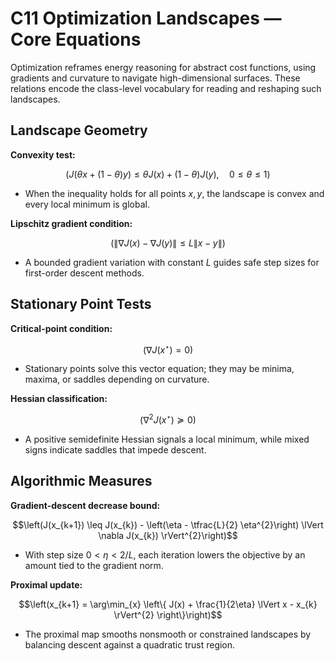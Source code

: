 # C11 Optimization Landscapes — Core Equations

Optimization reframes energy reasoning for abstract cost functions, using gradients and curvature to navigate high-dimensional surfaces. These relations encode the class-level vocabulary for reading and reshaping such landscapes.

## Landscape Geometry
**Convexity test:**

$$\left(J(\theta x + (1-\theta) y) \leq \theta J(x) + (1-\theta) J(y), \quad 0 \leq \theta \leq 1\right)$$

- When the inequality holds for all points $x,y$, the landscape is convex and every local minimum is global.

**Lipschitz gradient condition:**

$$\left(\lVert \nabla J(x) - \nabla J(y) \rVert \leq L \lVert x - y \rVert\right)$$

- A bounded gradient variation with constant $L$ guides safe step sizes for first-order descent methods.

## Stationary Point Tests
**Critical-point condition:**

$$\left(\nabla J(x^{\star}) = 0\right)$$

- Stationary points solve this vector equation; they may be minima, maxima, or saddles depending on curvature.

**Hessian classification:**

$$\left(\nabla^{2} J(x^{\star}) \succeq 0\right)$$

- A positive semidefinite Hessian signals a local minimum, while mixed signs indicate saddles that impede descent.

## Algorithmic Measures
**Gradient-descent decrease bound:**

$$\left(J(x_{k+1}) \leq J(x_{k}) - \left(\eta - \tfrac{L}{2} \eta^{2}\right) \lVert \nabla J(x_{k}) \rVert^{2}\right)$$

- With step size $0 < \eta < 2/L$, each iteration lowers the objective by an amount tied to the gradient norm.

**Proximal update:**

$$\left(x_{k+1} = \arg\min_{x} \left\{ J(x) + \frac{1}{2\eta} \lVert x - x_{k} \rVert^{2} \right\}\right)$$

- The proximal map smooths nonsmooth or constrained landscapes by balancing descent against a quadratic trust region.
